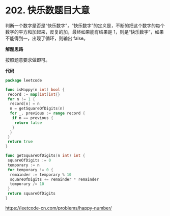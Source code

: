 # 202. 快乐数**题目大意**  

判断一个数字是否是“快乐数字”，“快乐数字”的定义是，不断的把这个数字的每个数字的平方和加起来，反复的加，最终如果能有结果是 1，则是“快乐数字”，如果不能得到一，出现了循环，则输出 false。

**解题思路**  

按照题意要求做即可。

**代码**  

```go
package leetcode

func isHappy(n int) bool {
 record := map[int]int{}
 for n != 1 {
  record[n] = n
  n = getSquareOfDigits(n)
  for _, previous := range record {
   if n == previous {
    return false
   }
  }
 }
 return true
}

func getSquareOfDigits(n int) int {
 squareOfDigits := 0
 temporary := n
 for temporary != 0 {
  remainder := temporary % 10
  squareOfDigits += remainder * remainder
  temporary /= 10
 }
 return squareOfDigits
}
```

https://leetcode-cn.com/problems/happy-number/